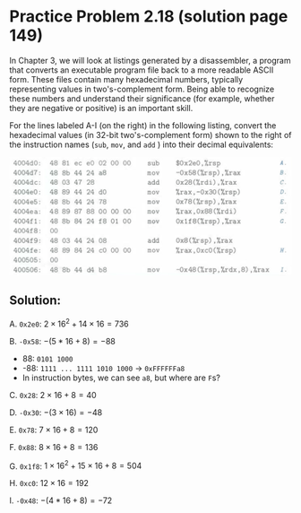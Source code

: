 # Practice Problem 2.18 (solution page 149)
In Chapter 3, we will look at listings generated by a disassembler, a program that converts an executable program file back to a more readable ASCII form. These files contain many hexadecimal numbers, typically representing values in two's-complement form. Being able to recognize these numbers and understand their significance (for example, whether they are negative or positive) is an important skill.

For the lines labeled A-I (on the right) in the following listing, convert the hexadecimal values (in 32-bit two's-complement form) shown to the right of the instruction names (`sub`, `mov`, and `add` ) into their decimal equivalents:

![](images/2.18.jpg)

## Solution:
A. `0x2e0`: $2 \times 16^2 + 14 \times 16 = 736$

B. `-0x58`: $- (5 * 16 + 8) = -88$
- 88: `0101 1000`
- -88: `1111 ... 1111 1010 1000` -> `0xFFFFFFa8`
- In instruction bytes, we can see `a8`, but where are `F`s?

C. `0x28`: $2 \times 16 + 8 = 40$

D. `-0x30`: $- (3 \times 16) = -48$

E. `0x78`: $7 \times 16 + 8 = 120$

F. `0x88`: $8 \times 16 + 8 = 136$

G. `0x1f8`: $1 \times 16^2 + 15 \times 16 + 8 = 504$

H. `0xc0`: $12 \times 16 = 192$

I. `-0x48`: $-(4 * 16 + 8) = -72$